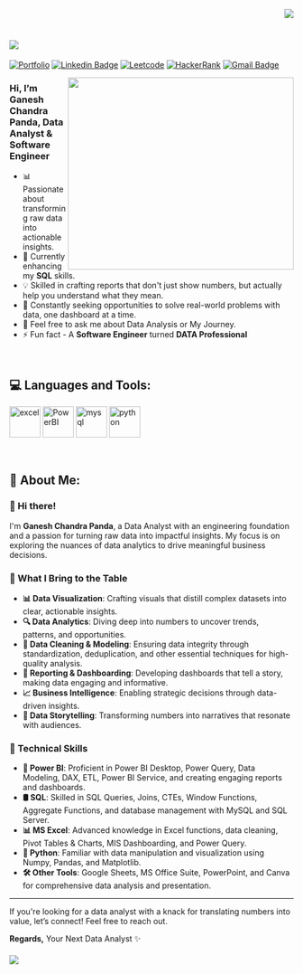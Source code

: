<!-- GitHub Profile Visitors Counter -->
<p align="right">
    <!-- Profile Visitors Badge -->
    <img src="https://komarev.com/ghpvc/?username=ganesh-chandra-panda&label=Profile+Visitors‎&style=for-the-badge&abbreviated=true&color=blueviolet">
</p>

<!-- Profile Header with Typing Animation -->
<h1>
    <!-- Typing Animation for Profile Greeting -->
    <img src="https://readme-typing-svg.herokuapp.com/?font=Righteous&size=30&width=500&height=60&duration=5000&lines=नमस्ते+(Namaste)+🙏🏽;+I'm+Ganesh+Chandra+Panda+👋🏽;Nice+to+meet+you!+🤝🏽" />
</h1>

<!-- Social Media Buttons (Links Removed as Per Request) -->
[![Portfolio](https://img.shields.io/badge/Portfolio-255E63?style=for-the-badge&logo=About.me&logoColor=white)](#) 
[![Linkedin Badge](https://img.shields.io/badge/LinkedIn-0077B5?style=for-the-badge&logo=linkedin&logoColor=white)](#) 
[![Leetcode](https://img.shields.io/badge/-LeetCode-FFA116?style=for-the-badge&logo=LeetCode&logoColor=black)](#) 
[![HackerRank](https://img.shields.io/badge/-Hackerrank-00883A?style=for-the-badge&logo=HackerRank&logoColor=white)](#) 
[![Gmail Badge](https://img.shields.io/badge/Gmail-D14836?style=for-the-badge&logo=gmail&logoColor=white)](#)

<!-- Right-Aligned Animated Image -->
<img align="right" src="https://github.com/Pravesh-Agarwal/Pravesh-Agarwal/blob/main/assets/data-science-giphy.gif" width="400" height="340">

<!-- Brief Introduction Section -->
<h3>
Hi, I’m Ganesh Chandra Panda, Data Analyst & Software Engineer
</h3>

<!-- Key Points About the Profile -->
- 📊 Passionate about transforming raw data into actionable insights.
- 🌱 Currently enhancing my **SQL** skills.
- 💡 Skilled in crafting reports that don't just show numbers, but actually help you understand what they mean.
- 🚀 Constantly seeking opportunities to solve real-world problems with data, one dashboard at a time.
- 💬 Feel free to ask me about Data Analysis or My Journey.
- ⚡ Fun fact - A **Software Engineer** turned **DATA Professional**

<br>

<!-- Tools and Technologies Section -->
## 💻 Languages and Tools:

<p>
    <a>
        <!-- Excel Icon -->
        <img src="https://img.icons8.com/?size=100&id=117561&format=png&color=000000" alt="excel" width="55" height="55"/>
    </a>  
    <a>
        <!-- Power BI Icon -->
        <img src="https://img.icons8.com/?size=100&id=qYfwpsRXEcpc&format=png&color=000000" alt="PowerBI" width="55" height="55"/>
    </a> 
    <a>
        <!-- MySQL Icon -->
        <img src="https://img.icons8.com/?size=100&id=hYoELNwniGhi&format=png&color=000000" alt="mysql" width="55" height="55"/>
    </a>
    <a>
        <!-- Python Icon -->
        <img src="https://img.icons8.com/?size=100&id=13441&format=png&color=000000" alt="python" width="55" height="55"/>
    </a>  
</p>

<br>

<!-- About Me Section -->
## 👦 About Me:
### 👋 Hi there!

I'm **Ganesh Chandra Panda**, a Data Analyst with an engineering foundation and a passion for turning raw data into impactful insights. My focus is on exploring the nuances of data analytics to drive meaningful business decisions.

### 🌟 What I Bring to the Table

- **📊 Data Visualization**: Crafting visuals that distill complex datasets into clear, actionable insights.
- **🔍 Data Analytics**: Diving deep into numbers to uncover trends, patterns, and opportunities.
- **🧼 Data Cleaning & Modeling**: Ensuring data integrity through standardization, deduplication, and other essential techniques for high-quality analysis.
- **📝 Reporting & Dashboarding**: Developing dashboards that tell a story, making data engaging and informative.
- **📈 Business Intelligence**: Enabling strategic decisions through data-driven insights.
- **📖 Data Storytelling**: Transforming numbers into narratives that resonate with audiences.

### 📍 Technical Skills

- **📐 Power BI**: Proficient in Power BI Desktop, Power Query, Data Modeling, DAX, ETL, Power BI Service, and creating engaging reports and dashboards.
- **🛢️ SQL**: Skilled in SQL Queries, Joins, CTEs, Window Functions, Aggregate Functions, and database management with MySQL and SQL Server.
- **📊 MS Excel**: Advanced knowledge in Excel functions, data cleaning, Pivot Tables & Charts, MIS Dashboarding, and Power Query.
- **🐍 Python**: Familiar with data manipulation and visualization using Numpy, Pandas, and Matplotlib.
- **🛠️ Other Tools**: Google Sheets, MS Office Suite, PowerPoint, and Canva for comprehensive data analysis and presentation.

---

<!-- Closing Section -->
If you're looking for a data analyst with a knack for translating numbers into value, let’s connect! Feel free to reach out.

**Regards,**
Your Next Data Analyst ✨

<!-- Typing Animation for Closing -->
<h5>
    <img src="https://readme-typing-svg.herokuapp.com/?font=Righteous&size=25&v=true&height=60&duration=5500&lines=Thanks+For+Stopping+By!+✌🏽;+Have+a+Nice+Day!+✨;" />
</h5>
